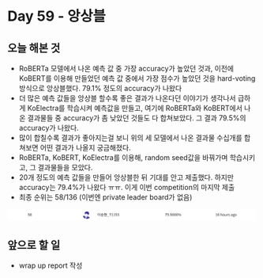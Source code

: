# Day 59 - 앙상블

## 오늘 해본 것

* RoBERTa 모델에서 나온 예측 값 중 가장 accuracy가 높았던 것과, 이전에 KoBERT를 이용해 만들었던 예측 값 중에서 가장 점수가 높았던 것을 hard-voting 방식으로 앙상블했다. 79.1% 정도의 accuracy가 나왔다
* 더 많은 예측 값들을 앙상블 할수록 좋은 결과가 나온다던 이야기가 생각나서 급하게 KoElectra를 학습시켜 예측값을 만들고, 여기에 RoBERTa와 KoBERT에서 나온 결과물들 중 accuracy가 좀 낮았던 것들도 다 합쳐보았다. 그 결과 79.5%의 accuracy가 나왔다.
* 많이 합칠수록 결과가 좋아지는걸 보니 위의 세 모델에서 나온 결과물 수십개를 합쳐보면 어떤 결과가 나올지 궁금해졌다.
* RoBERTa, KoBERT, KoElectra를 이용해, random seed값을 바꿔가며 학습시키고, 그 결과물들을 모았다.
* 20개 정도의 예측 값들을 만들어 앙상블한 뒤 기대를 안고 제출했다. 하지만 accuracy는 79.4%가 나왔다 ㅠㅠ. 이게 이번 competition의 마지막 제출
* 최종 순위는 58/136 (이번엔 private leader board가 없음)

![accuracy](./img/day59Accuracy.png)

## 앞으로 할 일

* wrap up report 작성
